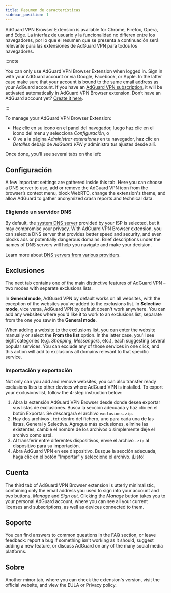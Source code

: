 ```yaml
---
title: Resumen de características
sidebar_position: 1
---
```


AdGuard VPN Browser Extension is available for Chrome, Firefox, Opera, and Edge. La interfaz de usuario y la funcionalidad no difieren entre los navegadores, por lo que el resumen que se presenta a continuación será relevante para las extensiones de AdGuard VPN para todos los navegadores.

:::note

You can only use AdGuard VPN Browser Extension when logged in. Sign in with your AdGuard account or via Google, Facebook, or Apple. In the latter case make sure that your account is bound to the same email address as your AdGuard account. If you have an [AdGuard VPN subscription](/general/subscription), it will be activated automatically in AdGuard VPN Browser extension. Don’t have an AdGuard account yet? [Create it here](https://auth.adguard.com/registration.html).

:::

To manage your AdGuard VPN Browser Extension:

- Haz clic en su icono en el panel del navegador, luego haz clic en el icono del menu y selecciona *Configuración*, o
- O ve a la página *Administrar extensiones* en tu navegador, haz clic en *Detalles* debajo de *AdGuard VPN* y administra tus ajustes desde allí.

Once done, you'll see several tabs on the left:

## Configuración

A few important settings are gathered inside this tab. Here you can choose a DNS server to use, add or remove the AdGuard VPN icon from the browser’s context menu, block WebRTC, change the extension's theme, and allow AdGuard to gather anonymized crash reports and technical data.

### Eligiendo un servidor DNS

By default, the [system DNS server](https://adguard-dns.io/kb/general/dns-filtering/#what-is-dns) provided by your ISP is selected, but it may compromise your privacy. With AdGuard VPN Browser extension, you can select a DNS server that provides better speed and security, and even blocks ads or potentially dangerous domains. Brief descriptions under the names of DNS servers will help you navigate and make your decision.

Learn more about [DNS servers from various providers](https://adguard-dns.io/kb/general/dns-providers/).

## Exclusiones

The next tab contains one of the main distinctive features of AdGuard VPN – two modes with separate exclusions lists.

In **General mode**, AdGuard VPN by default works on all websites, with the exception of the websites you've added to the exclusions list. In **Selective mode**, vice versa, AdGuard VPN by default doesn't work anywhere. You can add any websites where you'd like it to work to an exclusions list, separate from the one you saw in the **General mode**.

When adding a website to the exclusions list, you can enter the website manually or select the **From the list** option. In the latter case, you'll see eight categories (e.g. *Shopping*, *Messengers*, etc.), each suggesting several popular services. You can exclude any of those services in one click, and this action will add to exclusions all domains relevant to that specific service.

### Importación y exportación

Not only can you add and remove websites, you can also transfer ready exclusions lists to other devices where AdGuard VPN is installed. To export your exclusions list, follow the 4-step instruction below:

1. Abra la extensión AdGuard VPN Browser desde donde desea exportar sus listas de exclusiones. Busca la sección adecuada y haz clic en el botón Exportar. Se descargará el archivo `exclusions.zip`.
1. Hay dos archivos `.txt` dentro del fichero, uno para cada una de las listas, General y Selectiva. Agregue más exclusiones, elimine las existentes, cambie el nombre de los archivos o simplemente deje el archivo como está.
1. Al transferir entre diferentes dispositivos, envíe el archivo `.zip` al dispositivo para su importación.
1. Abra AdGuard VPN en ese dispositivo. Busque la sección adecuada, haga clic en el botón "Importar" y seleccione el archivo. ¡Listo!

## Cuenta

The third tab of AdGuard VPN Browser extension is utterly minimalistic, containing only the email address you used to sign into your account and two buttons, *Manage* and *Sign out*. Clicking the *Manage* button takes you to your personal AdGuard account, where you can see all your current licenses and subscriptions, as well as devices connected to them.

## Soporte

You can find answers to common questions in the FAQ section, or leave feedback: report a bug if something isn't working as it should, suggest adding a new feature, or discuss AdGuard on any of the many social media platforms.

## Sobre

Another minor tab, where you can check the extension's version, visit the official website, and view the EULA or Privacy policy.
